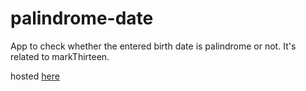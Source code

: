 # palindrome-date

App to check whether the entered birth date is palindrome or not. It's related to markThirteen.

hosted [here](https://palindrome-date-check-1.netlify.app/)
